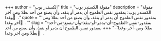 +++
author = "الكسندر بوب"
title = "مقولة الكسندر بوب"
description = "مقولة الكسندر بوب: بمقدور نفس الطموح أن يدمر أو ينقذ، وأن يصنع من أحد بطلا ومن آخر وغدا ً ."
quote = '''بمقدور نفس الطموح أن يدمر أو ينقذ، وأن يصنع من أحد بطلا ومن آخر وغدا ً .''' 
slug = "بمقدور-نفس-الطموح-أن-يدمر-أو-ينقذ-وأن-يصنع-من-أحد-بطلا-ومن-آخر-وغدا-ً-"
+++
بمقدور نفس الطموح أن يدمر أو ينقذ، وأن يصنع من أحد بطلا ومن آخر وغدا ً .
